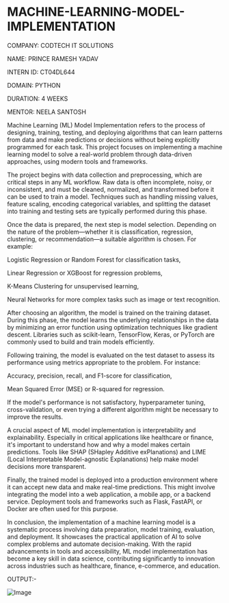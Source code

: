 # MACHINE-LEARNING-MODEL-IMPLEMENTATION

COMPANY: CODTECH IT SOLUTIONS

NAME: PRINCE RAMESH YADAV

INTERN ID: CT04DL644

DOMAIN: PYTHON

DURATION: 4 WEEKS

MENTOR: NEELA SANTOSH

Machine Learning (ML) Model Implementation refers to the process of designing, training, testing, and deploying algorithms that can learn patterns from data and make predictions or decisions without being explicitly programmed for each task. This project focuses on implementing a machine learning model to solve a real-world problem through data-driven approaches, using modern tools and frameworks.

The project begins with data collection and preprocessing, which are critical steps in any ML workflow. Raw data is often incomplete, noisy, or inconsistent, and must be cleaned, normalized, and transformed before it can be used to train a model. Techniques such as handling missing values, feature scaling, encoding categorical variables, and splitting the dataset into training and testing sets are typically performed during this phase.

Once the data is prepared, the next step is model selection. Depending on the nature of the problem—whether it is classification, regression, clustering, or recommendation—a suitable algorithm is chosen. For example:

Logistic Regression or Random Forest for classification tasks,

Linear Regression or XGBoost for regression problems,

K-Means Clustering for unsupervised learning,

Neural Networks for more complex tasks such as image or text recognition.

After choosing an algorithm, the model is trained on the training dataset. During this phase, the model learns the underlying relationships in the data by minimizing an error function using optimization techniques like gradient descent. Libraries such as scikit-learn, TensorFlow, Keras, or PyTorch are commonly used to build and train models efficiently.

Following training, the model is evaluated on the test dataset to assess its performance using metrics appropriate to the problem. For instance:

Accuracy, precision, recall, and F1-score for classification,

Mean Squared Error (MSE) or R-squared for regression.

If the model's performance is not satisfactory, hyperparameter tuning, cross-validation, or even trying a different algorithm might be necessary to improve the results.

A crucial aspect of ML model implementation is interpretability and explainability. Especially in critical applications like healthcare or finance, it's important to understand how and why a model makes certain predictions. Tools like SHAP (SHapley Additive exPlanations) and LIME (Local Interpretable Model-agnostic Explanations) help make model decisions more transparent.

Finally, the trained model is deployed into a production environment where it can accept new data and make real-time predictions. This might involve integrating the model into a web application, a mobile app, or a backend service. Deployment tools and frameworks such as Flask, FastAPI, or Docker are often used for this purpose.

In conclusion, the implementation of a machine learning model is a systematic process involving data preparation, model training, evaluation, and deployment. It showcases the practical application of AI to solve complex problems and automate decision-making. With the rapid advancements in tools and accessibility, ML model implementation has become a key skill in data science, contributing significantly to innovation across industries such as healthcare, finance, e-commerce, and education.

OUTPUT:-

![Image](https://github.com/user-attachments/assets/bee4e308-70c4-4f8f-a4a4-76276ae1e63e)
